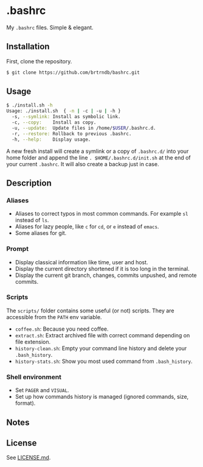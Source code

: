 # .bashrc

My `.bashrc` files. Simple & elegant.

## Installation

First, clone the repository.

```sh
$ git clone https://github.com/brtrndb/bashrc.git
```

## Usage

```sh
$ ./install.sh -h
Usage: ./install.sh  { -n | -c | -u | -h }
  -s, --symlink: Install as symbolic link.
  -c, --copy:    Install as copy.
  -u, --update:  Update files in /home/$USER/.bashrc.d.
  -r, --restore: Rollback to previous .bashrc.
  -h, --help:    Display usage.
```

A new fresh install will create a symlink or a copy of `.bashrc.d/` into your home folder and append the
line `. $HOME/.bashrc.d/init.sh` at the end of your current `.bashrc`. It will also create a backup just in case.

## Description

### Aliases

- Aliases to correct typos in most common commands. For example `sl` instead of `ls`.
- Aliases for lazy people, like `c` for `cd`, or `e` instead of `emacs`.
- Some aliases for git.

### Prompt

- Display classical information like time, user and host.
- Display the current directory shortened if it is too long in the terminal.
- Display the current git branch, changes, commits unpushed, and remote commits.

### Scripts

The `scripts/` folder contains some useful (or not) scripts. They are accessible from the `PATH` env variable.

- `coffee.sh`: Because you need coffee.
- `extract.sh`: Extract archived file with correct command depending on file extension.
- `history-clean.sh`: Empty your command line history and delete your `.bash_history`.
- `history-stats.sh`: Show you most used command from `.bash_history`.

### Shell environment

- Set `PAGER` and `VISUAL`.
- Set up how commands history is managed (ignored commands, size, format).

## Notes

## License

See [LICENSE.md](./LICENSE.md).
